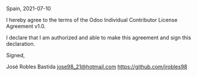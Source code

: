 Spain, 2021-07-10

I hereby agree to the terms of the Odoo Individual Contributor License
Agreement v1.0.

I declare that I am authorized and able to make this agreement and sign this
declaration.

Signed,

José Robles Bastida jose98_21@hotmail.com https://github.com/jrobles98
